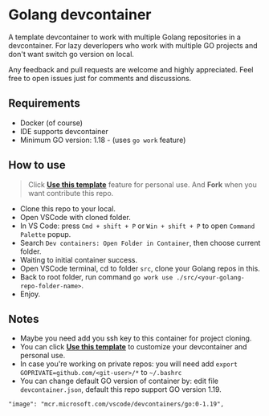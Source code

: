 # Golang devcontainer

A template devcontainer to work with multiple Golang repositories in a devcontainer.
For lazy deverlopers who work with multiple GO projects and don't want switch go version on local.

Any feedback and pull requests are welcome and highly appreciated. Feel free to open issues just for comments and discussions.

## Requirements
    
- Docker (of course)
- IDE supports devcontainer
- Minimum GO version: 1.18 - (uses `go work` feature)

## How to use

> Click **[Use this template](https://github.com/dzungtran/golang-devcontainer/generate)** feature for personal use. And **Fork** when you want contribute this repo.

- Clone this repo to your local.
- Open VSCode with cloned folder.
- In VS Code: press `Cmd + shift + P` or `Win + shift + P` to open `Command Palette` popup.
- Search `Dev containers: Open Folder in Container`, then choose current folder.
- Waiting to initial container success.
- Open VSCode terminal, cd to folder `src`, clone your Golang repos in this.
- Back to root folder, run command `go work use ./src/<your-golang-repo-folder-name>`.
- Enjoy.

## Notes

- Maybe you need add you ssh key to this container for project cloning.
- You can click **[Use this template](https://github.com/dzungtran/golang-devcontainer/generate)** to customize your devcontainer and personal use.
- In case you're working on private repos: you will need add `export GOPRIVATE=github.com/<git-user>/*` to `~/.bashrc`
- You can change default GO version of container by: edit file `devcontainer.json`, default this repo support GO version 1.19.
```
"image": "mcr.microsoft.com/vscode/devcontainers/go:0-1.19",
```
